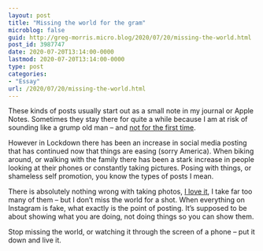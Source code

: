 ```yaml
---
layout: post
title: "Missing the world for the gram"
microblog: false
guid: http://greg-morris.micro.blog/2020/07/20/missing-the-world.html
post_id: 3987747
date: 2020-07-20T13:14:00-0000
lastmod: 2020-07-20T13:14:00-0000
type: post
categories:
- "Essay"
url: /2020/07/20/missing-the-world.html
---
```

<!--kg-card-begin: html--><p>These kinds of posts usually start out as a small note in my journal or Apple Notes. Sometimes they stay there for quite a while because I am at risk of sounding like a grump old man – and <a href="https://gr36.com/life-through-a-lens/">not for the first time</a>.</p>
<p>However in Lockdown there has been an increase in social media posting that has continued now that things are easing (sorry America). When biking around, or walking with the family there has been a stark increase in people looking at their phones or constantly taking pictures. Posing with things, or shameless self promotion, you know the types of posts I mean.</p>
<p>There is absolutely nothing wrong with taking photos, <a href="https://www.instagram.com/gr36m/">I love it</a>, I take far too many of them – but I don’t miss the world for a shot. When everything on Instagram is fake, what exactly is the point of posting. It’s supposed to be about showing what you are doing, not doing things so you can show them.</p>
<p>Stop missing the world, or watching it through the screen of a phone – put it down and live it.</p>
<!--kg-card-end: html-->
